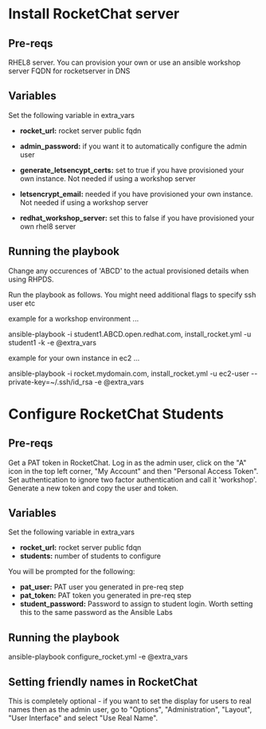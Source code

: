 Install RocketChat server
=========

Pre-reqs
------------

RHEL8 server. You can provision your own or use an ansible workshop server
FQDN for rocketserver in DNS

Variables
------------

Set the following variable in extra_vars

* **rocket_url:** rocket server public fqdn

* **admin_password:** if you want it to automatically configure the admin user

* **generate_letsencypt_certs:** set to true if you have provisioned your own instance. Not needed if using a workshop server

* **letsencrypt_email:** needed if you have provisioned your own instance. Not needed if using a workshop server

* **redhat_workshop_server:** set this to false if you have provisioned your own rhel8 server


Running the playbook
------------


Change any occurences of 'ABCD' to the actual provisioned details when using RHPDS.


Run the playbook as follows. You might need additional flags to specify ssh user etc

example for a workshop environment ...

ansible-playbook -i student1.ABCD.open.redhat.com, install_rocket.yml -u student1 -k -e @extra_vars

example for your own instance in ec2 ...

ansible-playbook -i rocket.mydomain.com, install_rocket.yml -u ec2-user --private-key=~/.ssh/id_rsa -e @extra_vars


Configure RocketChat Students
=========

Pre-reqs
------------

Get a PAT token in RocketChat. Log in as the admin user, click on the "A" icon in the top left corner, "My Account" and then "Personal Access Token". Set authentication to ignore two factor authentication and call it 'workshop'. Generate a new token and copy the user and token. 

Variables
------------

Set the following variable in extra_vars

* **rocket_url:** rocket server public fdqn
* **students:** number of students to configure


You will be prompted for the following:

* **pat_user:** PAT user you generated in pre-req step
* **pat_token:** PAT token you generated in pre-req step
* **student_password:** Password to assign to student login. Worth setting this to the same password as the Ansible Labs

Running the playbook
------------

ansible-playbook configure_rocket.yml -e @extra_vars

Setting friendly names in RocketChat
------------

This is completely optional - if you want to set the display for users to real names then as the admin user, go to "Options", "Administration", "Layout", "User Interface" and select "Use Real Name".


